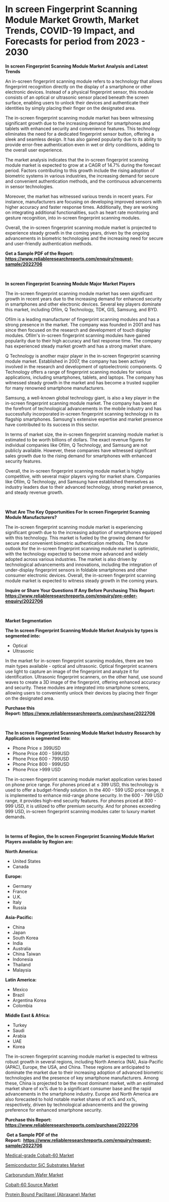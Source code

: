 <p><h1>In screen Fingerprint Scanning Module Market Growth, Market Trends, COVID-19 Impact, and Forecasts for period from 2023 - 2030</h1></p><p><strong>In screen Fingerprint Scanning Module Market Analysis and Latest Trends</strong></p>
<p><p>An in-screen fingerprint scanning module refers to a technology that allows fingerprint recognition directly on the display of a smartphone or other electronic devices. Instead of a physical fingerprint sensor, this module consists of an optical or ultrasonic sensor placed beneath the screen surface, enabling users to unlock their devices and authenticate their identities by simply placing their finger on the designated area.</p><p>The in-screen fingerprint scanning module market has been witnessing significant growth due to the increasing demand for smartphones and tablets with enhanced security and convenience features. This technology eliminates the need for a dedicated fingerprint sensor button, offering a sleek and seamless design. It has also gained popularity due to its ability to provide error-free authentication even in wet or dirty conditions, adding to the overall user experience.</p><p>The market analysis indicates that the in-screen fingerprint scanning module market is expected to grow at a CAGR of 14.7% during the forecast period. Factors contributing to this growth include the rising adoption of biometric systems in various industries, the increasing demand for secure and convenient authentication methods, and the continuous advancements in sensor technologies.</p><p>Moreover, the market has witnessed various trends in recent years. For instance, manufacturers are focusing on developing improved sensors with higher accuracy and faster response times. Additionally, they are working on integrating additional functionalities, such as heart rate monitoring and gesture recognition, into in-screen fingerprint scanning modules.</p><p>Overall, the in-screen fingerprint scanning module market is projected to experience steady growth in the coming years, driven by the ongoing advancements in biometric technologies and the increasing need for secure and user-friendly authentication methods.</p></p>
<p><strong>Get a Sample PDF of the Report:&nbsp; <a href="https://www.reliableresearchreports.com/enquiry/request-sample/2022706">https://www.reliableresearchreports.com/enquiry/request-sample/2022706</a></strong></p>
<p>&nbsp;</p>
<p><strong>In screen Fingerprint Scanning Module Major Market Players</strong></p>
<p><p>The in-screen fingerprint scanning module market has seen significant growth in recent years due to the increasing demand for enhanced security in smartphones and other electronic devices. Several key players dominate this market, including Ofilm, Q Technology, TDK, GIS, Samsung, and BYD. </p><p>Ofilm is a leading manufacturer of fingerprint scanning modules and has a strong presence in the market. The company was founded in 2001 and has since then focused on the research and development of touch display modules. Ofilm's in-screen fingerprint scanning modules have gained popularity due to their high accuracy and fast response time. The company has experienced steady market growth and has a strong market share.</p><p>Q Technology is another major player in the in-screen fingerprint scanning module market. Established in 2007, the company has been actively involved in the research and development of optoelectronic components. Q Technology offers a range of fingerprint scanning modules for various applications, including smartphones, tablets, and laptops. The company has witnessed steady growth in the market and has become a trusted supplier for many renowned smartphone manufacturers.</p><p>Samsung, a well-known global technology giant, is also a key player in the in-screen fingerprint scanning module market. The company has been at the forefront of technological advancements in the mobile industry and has successfully incorporated in-screen fingerprint scanning technology in its flagship smartphones. Samsung's extensive expertise and market presence have contributed to its success in this sector.</p><p>In terms of market size, the in-screen fingerprint scanning module market is estimated to be worth billions of dollars. The exact revenue figures for individual companies like Ofilm, Q Technology, and Samsung are not publicly available. However, these companies have witnessed significant sales growth due to the rising demand for smartphones with enhanced security features.</p><p>Overall, the in-screen fingerprint scanning module market is highly competitive, with several major players vying for market share. Companies like Ofilm, Q Technology, and Samsung have established themselves as industry leaders due to their advanced technology, strong market presence, and steady revenue growth.</p></p>
<p>&nbsp;</p>
<p><strong>What Are The Key Opportunities For In screen Fingerprint Scanning Module Manufacturers?</strong></p>
<p><p>The in-screen fingerprint scanning module market is experiencing significant growth due to the increasing adoption of smartphones equipped with this technology. This market is fueled by the growing demand for secure and convenient biometric authentication methods. The future outlook for the in-screen fingerprint scanning module market is optimistic, with the technology expected to become more advanced and widely adopted across various industries. The market is also driven by technological advancements and innovations, including the integration of under-display fingerprint sensors in foldable smartphones and other consumer electronic devices. Overall, the in-screen fingerprint scanning module market is expected to witness steady growth in the coming years.</p></p>
<p><strong>Inquire or Share Your Questions If Any Before Purchasing This Report: <a href="https://www.reliableresearchreports.com/enquiry/pre-order-enquiry/2022706">https://www.reliableresearchreports.com/enquiry/pre-order-enquiry/2022706</a></strong></p>
<p>&nbsp;</p>
<p><strong>Market Segmentation</strong></p>
<p><strong>The In screen Fingerprint Scanning Module Market Analysis by types is segmented into:</strong></p>
<p><ul><li>Optical</li><li>Ultrasonic</li></ul></p>
<p><p>In the market for in-screen fingerprint scanning modules, there are two main types available - optical and ultrasonic. Optical fingerprint scanners use light to capture an image of the fingerprint and analyze it for identification. Ultrasonic fingerprint scanners, on the other hand, use sound waves to create a 3D image of the fingerprint, offering enhanced accuracy and security. These modules are integrated into smartphone screens, allowing users to conveniently unlock their devices by placing their finger on the designated area.</p></p>
<p><strong>Purchase this Report:&nbsp;<a href="https://www.reliableresearchreports.com/purchase/2022706">https://www.reliableresearchreports.com/purchase/2022706</a></strong></p>
<p>&nbsp;</p>
<p><strong>The In screen Fingerprint Scanning Module Market Industry Research by Application is segmented into:</strong></p>
<p><ul><li>Phone Price ≤ 399USD</li><li>Phone Price 400 - 599USD</li><li>Phone Price 600 - 799USD</li><li>Phone Price 800 - 999USD</li><li>Phone Price >999 USD</li></ul></p>
<p><p>The in-screen fingerprint scanning module market application varies based on phone price range. For phones priced at ≤ 399 USD, this technology is used to offer a budget-friendly solution. In the 400 - 599 USD price range, it is implemented to enhance mid-range phone security. In the 600 - 799 USD range, it provides high-end security features. For phones priced at 800 - 999 USD, it is utilized to offer premium security. And for phones exceeding 999 USD, in-screen fingerprint scanning modules cater to luxury market demands.</p></p>
<p>&nbsp;</p>
<p><strong>In terms of Region, the In screen Fingerprint Scanning Module Market Players available by Region are:</strong></p>
<p>
    <p> <strong> North America: </strong>
        <ul>
            <li>United States</li>
            <li>Canada</li>
        </ul>
        </p> 
    <p> <strong> Europe: </strong>
        <ul>
            <li>Germany</li>
            <li>France</li>
            <li>U.K.</li>
            <li>Italy</li>
            <li>Russia</li>
        </ul>
        </p> 
    <p> <strong> Asia-Pacific: </strong>
        <ul>
            <li>China</li>
            <li>Japan</li>
            <li>South Korea</li>
            <li>India</li>
            <li>Australia</li>
            <li>China Taiwan</li>
            <li>Indonesia</li>
            <li>Thailand</li>
            <li>Malaysia</li>
        </ul>
        </p> 
    <p> <strong> Latin America: </strong>
        <ul>
            <li>Mexico</li>
            <li>Brazil</li>
            <li>Argentina Korea</li>
            <li>Colombia</li>
        </ul>
        </p> 
    <p> <strong> Middle East & Africa: </strong>
        <ul>
            <li>Turkey</li>
            <li>Saudi</li>
            <li>Arabia</li>
            <li>UAE</li>
            <li>Korea</li>
        </ul>
    </p>
    </p>
<p><p>The in-screen fingerprint scanning module market is expected to witness robust growth in several regions, including North America (NA), Asia-Pacific (APAC), Europe, the USA, and China. These regions are anticipated to dominate the market due to their increasing adoption of advanced biometric technologies and the presence of key smartphone manufacturers. Among these, China is projected to be the most dominant market, with an estimated market share of xx% due to a significant consumer base and the rapid advancements in the smartphone industry. Europe and North America are also forecasted to hold notable market shares of xx% and xx%, respectively, driven by technological advancements and the growing preference for enhanced smartphone security.</p></p>
<p><strong>Purchase this Report: <a href="https://www.reliableresearchreports.com/purchase/2022706">https://www.reliableresearchreports.com/purchase/2022706</a></strong></p>
<p>&nbsp;<strong>Get a Sample PDF of the Report:&nbsp;&nbsp;<a href="https://www.reliableresearchreports.com/enquiry/request-sample/2022706">https://www.reliableresearchreports.com/enquiry/request-sample/2022706</a></strong></p>
<p><strong></strong></p>
<p><p><a href="https://medium.com/@smriti.reportprime/medical-grade-cobalt-60-market-share-evolution-and-market-growth-trends-2023-2030-451895711169">Medical-grade Cobalt-60 Market</a></p><p><a href="https://github.com/dzharov81/Market-Research-Report-List-1/blob/main/semiconductor-sic-substrates-market.md">Semiconductor SiC Substrates Market</a></p><p><a href="https://github.com/scarol104/Market-Research-Report-List-1/blob/main/carborundum-wafer-market.md">Carborundum Wafer Market</a></p><p><a href="https://medium.com/@kartik.reportprime/cobalt-60-source-market-share-evolution-and-market-growth-trends-2023-2030-873e9998e73f">Cobalt-60 Source Market</a></p><p><a href="https://medium.com/@yuvicharp23/protein-bound-paclitaxel-abraxane-market-the-key-to-successful-business-strategy-forecast-till-b99be138a8a0">Protein Bound Paclitaxel (Abraxane) Market</a></p></p>